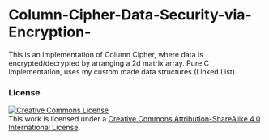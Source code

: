 # Column-Cipher-Data-Security-via-Encryption-
This is an implementation of Column Cipher, where data is encrypted/decrypted by arranging a 2d matrix array. Pure C implementation, uses my custom made data structures (Linked List).

### License
<a rel="license" href="http://creativecommons.org/licenses/by-sa/4.0/"><img alt="Creative Commons License" style="border-width:0" src="https://i.creativecommons.org/l/by-sa/4.0/88x31.png" /></a><br />This work is licensed under a <a rel="license" href="http://creativecommons.org/licenses/by-sa/4.0/">Creative Commons Attribution-ShareAlike 4.0 International License</a>.
